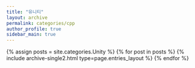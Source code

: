 ```yaml
---
title: "유니티"
layout: archive
permalink: categories/cpp
author_profile: true
sidebar_main: true
---
```



{% assign posts = site.categories.Unity %}
{% for post in posts %} {% include archive-single2.html type=page.entries_layout %} {% endfor %}
